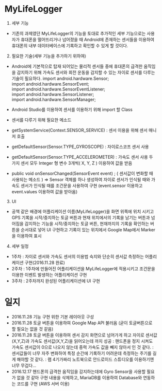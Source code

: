 # MyLifeLogger

1. 세부 기능
 - 기존의 과제였던 MyLifeLogger의 기능을 토대로 추가적인 세부 기능으로는 사용자가 휴대폰을 떨어뜨리거나 넘어졌을 때 Android에 존재하는 센서들을 이용하여 휴대폰의 내부 데이터베이스에 기록하고 확인할 수 있게 할 것이다.

2. 필요한 기술(세부 기능을 추가하기 위하여)
 - Android에 기본적으로 탑재 되어있는 물리적 센서들 중에 휴대폰의 급격한 움직임을 감지하기 위해 가속도 센서와 회전 운동을 감지할 수 있는 자이로 센서를 다루는 기술이 필요하다.
import android.hardware.Sensor;  
import android.hardware.SensorEvent;  
import android.hardware.SensorEventListener;  
import android.hardware.SensorListener;  
import android.hardware.SensorManager;  

 - Android Studio를 이용하여 센서를 이용하기 위해 import 할 Class

 - 센서를 다루기 위해 필요한 메소드
 - getSystemService(Context.SENSOR_SERVICE)
 	: 센서 이용을 위해 센서 매니저 호출

 - getDefaultSensor(Sensor.TYPE_GYROSCOPE) 
	: 자이로스코프 센서 사용

 - getDefaultSensor(Sensor.TYPE_ACCELEROMETER)
 	: 가속도 센서 사용
	두 가지 센서 모두 Integer 형 변수 3개씩( X, Y, Z ) 이용하여 값을 받음

 - public void onSensorChanged(SensorEvent event) ;
	( 센서값이 변화할 때 사용되는 메소드 )
	=> Sensor 객체를 하나 생성하여 자이로 센서가 인식될 때와 가속도 센서가 인식될 때를 조건문을 사용하여 구현
	(event.sensor 이용하고 event.values 이용하여 값을 받아옴)

3. UI
 - 공책 같은 배경에 어플리케이션 이름(MyLifeLogger)을 화면 위쪽에 위치 시키고 GPS 기록을 시작/중지하는 토글 버튼과 현재 위치에서의 기록을 남기는 버튼과 넘어짐을 감지하는 기능을 시작/중지하는 토글 버튼, 현재까지의 기록을 확인하는 버튼을 순서대로 넣어 UI 구현하고 기록이 있는 위치에서 Google Map에서 Marker을 이용하여 표시

4. 세부 일정
 - 1주차 : 자이로 센서와 가속도 센서의 이용법 숙지와 단순히 센서값 측정하는 어플리케이션 구현(2016.11.28 완료)
 - 2주차 : 1주차에 만들어진 어플리케이션을 MyLifeLogger에 적용시키고 조건문을 이용한 이벤트 발생하는 어플리케이션 구현
 - 3주차 : 2주차까지 완성된 어플리케이션에 UI 구현

# 일지
 - 2016.11.28 기능 구현 위한 기본 레이아웃 구성
 - 2016.11.28 토글 버튼을 이용하여 Google Map API 불러옴 (굳이 토글버튼으로 할 필요는 없을 것 같음)
 - 2016.11.28 토글 버튼을 이용하여 센서 감지 화면으로 넘어가게 하고 자이로 센서값(X,Y,Z)과 가속도 센서값(X,Y,Z)을 읽어오는데 까지 성공
	: 핸드폰을 정지 시켜도 가속도 센서값이 0으로 나오지 않는데 중력 가속도 값을 빼지 않아서 인 것 같다.
	: 센서값들이 너무 자주 변화하여 특정 순간에 기록하기 어려운데 측정하는 주기를 길게 해야할 것 같다.
	: 램 4기가짜리 노트북으로 안드로이드 스튜디오를 이용하기엔 너무 무겁다...
- 2016.12.17 핸드폰의 급격한 움직임을 감지하는데에 Gyro Sensor을 사용할 필요가 없을 것 같아 구현 내용을 삭제하고, MariaDB를 이용하여 Database와 연동하는 코드를 구현 (AWS 서버 이용)
